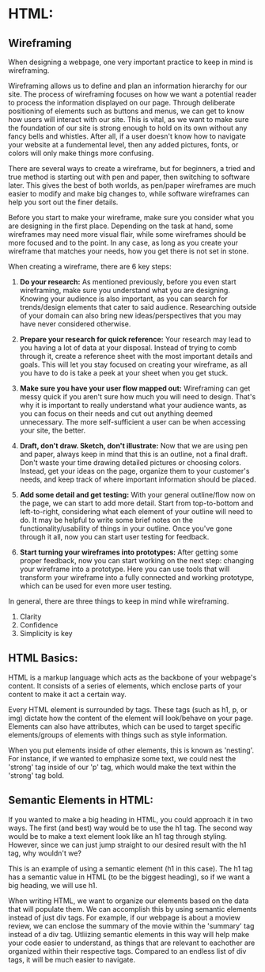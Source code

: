 # HTML: 

## Wireframing

When designing a webpage, one very important practice to keep in mind is wireframing. 

Wireframing allows us to define and plan an information hierarchy for our site. The process of wireframing focuses on how we want a potential reader to process the information displayed on our page. Through deliberate positioning of elements such as buttons and menus, we can get to know how users will interact with our site. This is vital, as we want to make sure the foundation of our site is strong enough to hold on its own without any fancy bells and whistles. After all, if a user doesn't know how to navigate your website at a fundemental level, then any added pictures, fonts, or colors will only make things more confusing.

There are several ways to create a wireframe, but for beginners, a tried and true method is starting out with pen and paper, then switching to software later. This gives the best of both worlds, as pen/paper wireframes are much easier to modify and make big changes to, while software wireframes can help you sort out the finer details.

Before you start to make your wireframe, make sure you consider what you are designing in the first place. Depending on the task at hand, some wireframes may need more visual flair, while some wireframes should be more focused and to the point. In any case, as long as you create your wireframe that matches your needs, how you get there is not set in stone.

When creating a wireframe, there are 6 key steps:

1. **Do your research:** As mentioned previously, before you even start wireframing, make sure you understand what you are designing. Knowing your audience is also important, as you can search for trends/design elements that cater to said audience. Researching outside of your domain can also bring new ideas/perspectives that you may have never considered otherwise.

2. **Prepare your research for quick reference:** Your research may lead to you having a lot of data at your disposal. Instead of trying to comb through it, create a reference sheet with the most important details and goals. This will let you stay focused on creating your wireframe, as all you have to do is take a peek at your sheet when you get stuck.

3. **Make sure you have your user flow mapped out:** Wireframing can get messy quick if you aren't sure how much you will need to design. That's why it is important to really understand what your audience wants, as you can focus on their needs and cut out anything deemed unnecessary. The more self-sufficient a user can be when accessing your site, the better.

4. **Draft, don't draw. Sketch, don't illustrate:** Now that we are using pen and paper, always keep in mind that this is an outline, not a final draft. Don't waste your time drawing detailed pictures or choosing colors. Instead, get your ideas on the page, organize them to your customer's needs, and keep track of where important information should be placed.

5. **Add some detail and get testing:** With your general outline/flow now on the page, we can start to add more detail. Start from top-to-bottom and left-to-right, considering what each element of your outline will need to do. It may be helpful to write some brief notes on the functionality/usability of things in your outline. Once you've gone through it all, now you can start user testing for feedback.

6. **Start turning your wireframes into prototypes:** After getting some proper feedback, now you can start working on the next step: changing your wireframe into a prototype. Here you can use tools that will transform your wireframe into a fully connected and working prototype, which can be used for even more user testing.

In general, there are three things to keep in mind while wireframing.

1. Clarity
2. Confidence
3. Simplicity is key

## HTML Basics:

HTML is a markup language which acts as the backbone of your webpage's content. It consists of a series of elements, which enclose parts of your content to make it act a certain way.

Every HTML element is surrounded by tags. These tags (such as h1, p, or img) dictate how the content of the element will look/behave on your page. Elements can also have attributes, which can be used to target specific elements/groups of elements with things such as style information.

When you put elements inside of other elements, this is known as 'nesting'. For instance, if we wanted to emphasize some text, we could nest the 'strong' tag inside of our 'p' tag, which would make the text within the 'strong' tag bold.

## Semantic Elements in HTML:

If you wanted to make a big heading in HTML, you could approach it in two ways. The first (and best) way would be to use the h1 tag. The second way would be to make a text element look like an h1 tag through styling. However, since we can just jump straight to our desired result with the h1 tag, why wouldn't we? 

This is an example of using a semantic element (h1 in this case). The h1 tag has a semantic value in HTML (to be the biggest heading), so if we want a big heading, we will use h1.

When writing HTML, we want to organize our elements based on the data that will populate them. We can accomplish this by using semantic elements instead of just div tags. For example, if our webpage is about a moview review, we can enclose the summary of the movie within the 'summary' tag instead of a div tag. Utliizing semantic elements in this way will help make your code easier to understand, as things that are relevant to eachother are organized within their respective tags. Compared to an endless list of div tags, it will be much easier to navigate.
